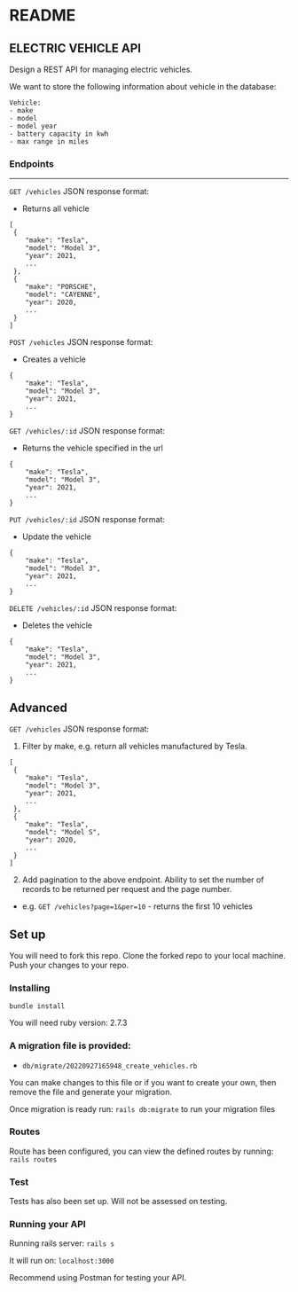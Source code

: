 # README

## ELECTRIC VEHICLE API

Design a REST API for managing electric vehicles.

We want to store the following information about vehicle in the database:
````
Vehicle:
- make
- model
- model year
- battery capacity in kwh
- max range in miles
````

### Endpoints
---
`GET /vehicles` JSON response format:
- Returns all vehicle
````
[
 {
    "make": "Tesla",
    "model": "Model 3",
    "year": 2021,
    ...
 },
 {
    "make": "PORSCHE",
    "model": "CAYENNE",
    "year": 2020,
    ...
 }
]
````


`POST /vehicles` JSON response format:
- Creates a vehicle
````
{
    "make": "Tesla",
    "model": "Model 3",
    "year": 2021,
    ...
}
````

`GET /vehicles/:id` JSON response format:
- Returns the vehicle specified in the url
````
{
    "make": "Tesla",
    "model": "Model 3",
    "year": 2021,
    ...
}
````

`PUT /vehicles/:id` JSON response format:
- Update the vehicle
````
{
    "make": "Tesla",
    "model": "Model 3",
    "year": 2021,
    ...
}
````

`DELETE /vehicles/:id` JSON response format:
- Deletes the vehicle
````
{
    "make": "Tesla",
    "model": "Model 3",
    "year": 2021,
    ...
}
````

## Advanced
`GET /vehicles` JSON response format:
1. Filter by make, e.g. return all vehicles manufactured by Tesla.
````
[
 {
    "make": "Tesla",
    "model": "Model 3",
    "year": 2021,
    ...
 },
 {
    "make": "Tesla",
    "model": "Model S",
    "year": 2020,
    ...
 }
]
````

2. Add pagination to the above endpoint. Ability to set the number of records to be returned per request and the page number.
- e.g. `GET /vehicles?page=1&per=10` - returns the first 10 vehicles


## Set up
You will need to fork this repo. Clone the forked repo to your local machine. Push your changes to your repo.

### Installing
`bundle install`

You will need ruby version: 2.7.3
### A migration file is provided:
  * `db/migrate/20220927165948_create_vehicles.rb`

You can make changes to this file or if you want to create your own, then remove the file and generate your migration.

Once migration is ready run: `rails db:migrate` to run your migration files

### Routes
Route has been configured, you can view the defined routes by running: `rails routes`

### Test
Tests has also been set up. Will not be assessed on testing.

### Running your API
Running rails server: `rails s`

It will run on: `localhost:3000`

Recommend using Postman for testing your API.
